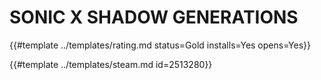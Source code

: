 # SONIC X SHADOW GENERATIONS
<!-- script:Aliases [
    "SXSG",
    "Sonadow Generations",
    "Shadow Generations"
] -->

{{#template ../templates/rating.md status=Gold installs=Yes opens=Yes}}

{{#template ../templates/steam.md id=2513280}}
